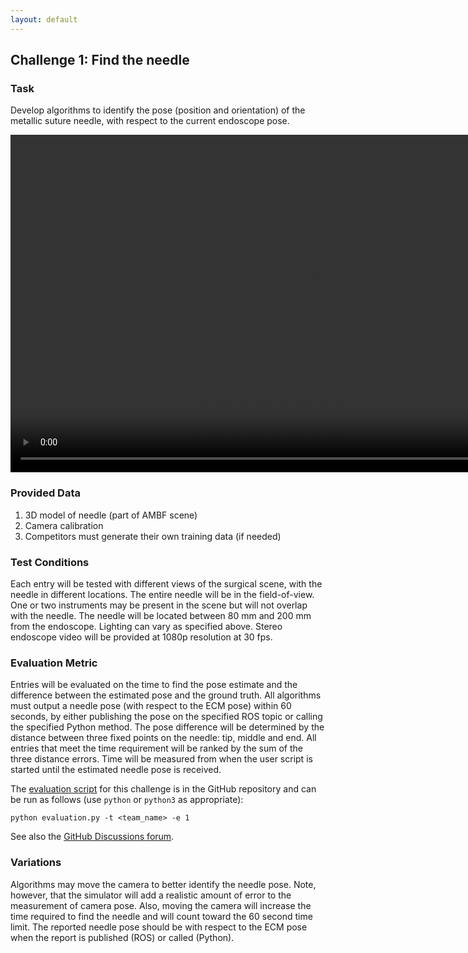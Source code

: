 ```yaml
---
layout: default
---
```


## Challenge 1: Find the needle

### Task

Develop algorithms to identify the pose (position and orientation) of the metallic suture
needle, with respect to the current endoscope pose.

<video width="960" height="540" autoplay muted loop>
  <source type="video/mp4" src="/surgical-robotics-challenge/task1_clip.mp4">
Your browser does not support the video tag.
</video>

### Provided Data

1. 3D model of needle (part of AMBF scene)
2. Camera calibration
3. Competitors must generate their own training data (if needed)

### Test Conditions

Each entry will be tested with different views of the surgical scene, with the
needle in different locations. The entire needle will be in the field-of-view. One or two
instruments may be present in the scene but will not overlap with the needle. The needle will be
located between 80 mm and 200 mm from the endoscope. Lighting can vary as specified above.
Stereo endoscope video will be provided at 1080p resolution at 30 fps.


### Evaluation Metric

Entries will be evaluated on the time to find the pose estimate and the
difference between the estimated pose and the ground truth. All algorithms must output a needle
pose (with respect to the ECM pose) within 60 seconds, by either publishing the pose on the
specified ROS topic or calling the specified Python method.
The pose difference will be determined by the distance between three fixed
points on the needle: tip, middle and end. All entries that meet the time requirement will be
ranked by the sum of the three distance errors.
Time will be measured from when the user script is started until the estimated needle pose is received.

The [evaluation script](https://github.com/collaborative-robotics/surgical_robotics_challenge/blob/master/scripts/surgical_robotics_challenge/evaluation/evaluation.py) for this challenge is in the GitHub repository and can be run as follows (use `python` or `python3` as appropriate):

```
python evaluation.py -t <team_name> -e 1
```

See also the [GitHub Discussions forum](https://github.com/collaborative-robotics/surgical_robotics_challenge/discussions/50).

### Variations

Algorithms may move the camera to better identify the needle pose. Note, however,
that the simulator will add a realistic amount of error to the measurement of camera pose. Also,
moving the camera will increase the time required to find the needle and will count toward the 60
second time limit. The reported needle pose should be with respect to the ECM pose when the report
is published (ROS) or called (Python).

